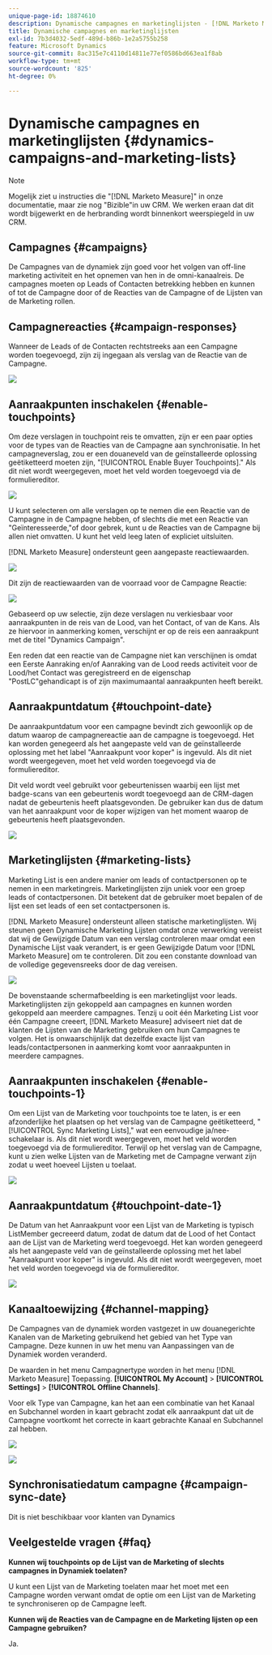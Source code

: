 ```yaml
---
unique-page-id: 18874610
description: Dynamische campagnes en marketinglijsten - [!DNL Marketo Measure] - Productdocumentatie
title: Dynamische campagnes en marketinglijsten
exl-id: 7b3d4032-5edf-489d-b86b-1e2a5755b258
feature: Microsoft Dynamics
source-git-commit: 8ac315e7c4110d14811e77ef0586bd663ea1f8ab
workflow-type: tm+mt
source-wordcount: '825'
ht-degree: 0%

---
```


# Dynamische campagnes en marketinglijsten {#dynamics-campaigns-and-marketing-lists}

>[!NOTE]
>
>Mogelijk ziet u instructies die &quot;[!DNL Marketo Measure]&quot; in onze documentatie, maar zie nog &quot;Bizible&quot;in uw CRM. We werken eraan dat dit wordt bijgewerkt en de herbranding wordt binnenkort weerspiegeld in uw CRM.

## Campagnes {#campaigns}

De Campagnes van de dynamiek zijn goed voor het volgen van off-line marketing activiteit en het opnemen van hen in de omni-kanaalreis. De campagnes moeten op Leads of Contacten betrekking hebben en kunnen of tot de Campagne door of de Reacties van de Campagne of de Lijsten van de Marketing rollen.

## Campagnereacties {#campaign-responses}

Wanneer de Leads of de Contacten rechtstreeks aan een Campagne worden toegevoegd, zijn zij ingegaan als verslag van de Reactie van de Campagne.

![](assets/1.png)

## Aanraakpunten inschakelen {#enable-touchpoints}

Om deze verslagen in touchpoint reis te omvatten, zijn er een paar opties voor de types van de Reacties van de Campagne aan synchronisatie. In het campagneverslag, zou er een douaneveld van de geïnstalleerde oplossing geëtiketteerd moeten zijn, &quot;[!UICONTROL Enable Buyer Touchpoints].&quot; Als dit niet wordt weergegeven, moet het veld worden toegevoegd via de formuliereditor.

![](assets/2.png)

U kunt selecteren om alle verslagen op te nemen die een Reactie van de Campagne in de Campagne hebben, of slechts die met een Reactie van &quot;Geïnteresseerde,&quot;of door gebrek, kunt u de Reacties van de Campagne bij allen niet omvatten. U kunt het veld leeg laten of expliciet uitsluiten.

[!DNL Marketo Measure] ondersteunt geen aangepaste reactiewaarden.

![](assets/3.png)

Dit zijn de reactiewaarden van de voorraad voor de Campagne Reactie:

![](assets/4.png)

Gebaseerd op uw selectie, zijn deze verslagen nu verkiesbaar voor aanraakpunten in de reis van de Lood, van het Contact, of van de Kans. Als ze hiervoor in aanmerking komen, verschijnt er op de reis een aanraakpunt met de titel &quot;Dynamics Campaign&quot;.

Een reden dat een reactie van de Campagne niet kan verschijnen is omdat een Eerste Aanraking en/of Aanraking van de Lood reeds activiteit voor de Lood/het Contact was geregistreerd en de eigenschap &quot;PostLC&quot;gehandicapt is of zijn maximumaantal aanraakpunten heeft bereikt.

## Aanraakpuntdatum {#touchpoint-date}

De aanraakpuntdatum voor een campagne bevindt zich gewoonlijk op de datum waarop de campagnereactie aan de campagne is toegevoegd. Het kan worden genegeerd als het aangepaste veld van de geïnstalleerde oplossing met het label &quot;Aanraakpunt voor koper&quot; is ingevuld. Als dit niet wordt weergegeven, moet het veld worden toegevoegd via de formuliereditor.

Dit veld wordt veel gebruikt voor gebeurtenissen waarbij een lijst met badge-scans van een gebeurtenis wordt toegevoegd aan de CRM-dagen nadat de gebeurtenis heeft plaatsgevonden. De gebruiker kan dus de datum van het aanraakpunt voor de koper wijzigen van het moment waarop de gebeurtenis heeft plaatsgevonden.

![](assets/5.png)

## Marketinglijsten {#marketing-lists}

Marketing List is een andere manier om leads of contactpersonen op te nemen in een marketingreis. Marketinglijsten zijn uniek voor een groep leads of contactpersonen. Dit betekent dat de gebruiker moet bepalen of de lijst een set leads of een set contactpersonen is.

[!DNL Marketo Measure] ondersteunt alleen statische marketinglijsten. Wij steunen geen Dynamische Marketing Lijsten omdat onze verwerking vereist dat wij de Gewijzigde Datum van een verslag controleren maar omdat een Dynamische Lijst vaak verandert, is er geen Gewijzigde Datum voor [!DNL Marketo Measure] om te controleren. Dit zou een constante download van de volledige gegevensreeks door de dag vereisen.

![](assets/6.png)

De bovenstaande schermafbeelding is een marketinglijst voor leads. Marketinglijsten zijn gekoppeld aan campagnes en kunnen worden gekoppeld aan meerdere campagnes. Tenzij u ooit één Marketing List voor één Campagne creeert, [!DNL Marketo Measure] adviseert niet dat de klanten de Lijsten van de Marketing gebruiken om hun Campagnes te volgen. Het is onwaarschijnlijk dat dezelfde exacte lijst van leads/contactpersonen in aanmerking komt voor aanraakpunten in meerdere campagnes.

## Aanraakpunten inschakelen {#enable-touchpoints-1}

Om een Lijst van de Marketing voor touchpoints toe te laten, is er een afzonderlijke het plaatsen op het verslag van de Campagne geëtiketteerd, &quot;[!UICONTROL Sync Marketing Lists],&quot; wat een eenvoudige ja/nee-schakelaar is. Als dit niet wordt weergegeven, moet het veld worden toegevoegd via de formuliereditor. Terwijl op het verslag van de Campagne, kunt u zien welke Lijsten van de Marketing met de Campagne verwant zijn zodat u weet hoeveel Lijsten u toelaat.

![](assets/7.png)

## Aanraakpuntdatum {#touchpoint-date-1}

De Datum van het Aanraakpunt voor een Lijst van de Marketing is typisch ListMember gecreeerd datum, zodat de datum dat de Lood of het Contact aan de Lijst van de Marketing werd toegevoegd. Het kan worden genegeerd als het aangepaste veld van de geïnstalleerde oplossing met het label &quot;Aanraakpunt voor koper&quot; is ingevuld. Als dit niet wordt weergegeven, moet het veld worden toegevoegd via de formuliereditor.

![](assets/8.png)

## Kanaaltoewijzing {#channel-mapping}

De Campagnes van de dynamiek worden vastgezet in uw douanegerichte Kanalen van de Marketing gebruikend het gebied van het Type van Campagne. Deze kunnen in uw het menu van Aanpassingen van de Dynamiek worden veranderd.

De waarden in het menu Campagnertype worden in het menu [!DNL Marketo Measure] Toepassing. **[!UICONTROL My Account]** > **[!UICONTROL Settings]** > **[!UICONTROL Offline Channels]**.

Voor elk Type van Campagne, kan het aan een combinatie van het Kanaal en Subchannel worden in kaart gebracht zodat elk aanraakpunt dat uit de Campagne voortkomt het correcte in kaart gebrachte Kanaal en Subchannel zal hebben.

![](assets/9.png)

![](assets/10.png)

## Synchronisatiedatum campagne {#campaign-sync-date}

Dit is niet beschikbaar voor klanten van Dynamics

## Veelgestelde vragen {#faq}

**Kunnen wij touchpoints op de Lijst van de Marketing of slechts campagnes in Dynamiek toelaten?**

U kunt een Lijst van de Marketing toelaten maar het moet met een Campagne worden verwant omdat de optie om een Lijst van de Marketing te synchroniseren op de Campagne leeft.

**Kunnen wij de Reacties van de Campagne en de Marketing lijsten op een Campagne gebruiken?**

Ja.

